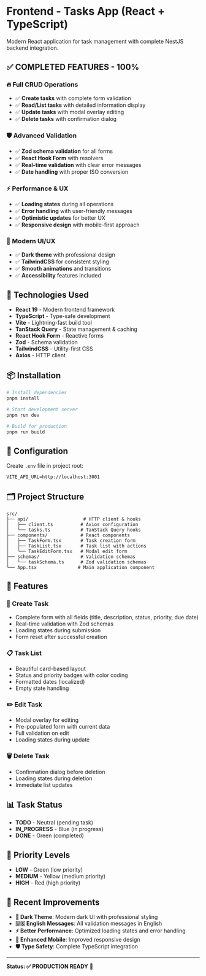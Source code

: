 # Frontend - Tasks App (React + TypeScript)

Modern React application for task management with complete NestJS backend integration.

## ✅ **COMPLETED FEATURES - 100%**

### **🔥 Full CRUD Operations**
- ✅ **Create tasks** with complete form validation
- ✅ **Read/List tasks** with detailed information display
- ✅ **Update tasks** with modal overlay editing
- ✅ **Delete tasks** with confirmation dialog

### **🛡️ Advanced Validation**
- ✅ **Zod schema validation** for all forms
- ✅ **React Hook Form** with resolvers
- ✅ **Real-time validation** with clear error messages
- ✅ **Date handling** with proper ISO conversion

### **⚡ Performance & UX**
- ✅ **Loading states** during all operations
- ✅ **Error handling** with user-friendly messages
- ✅ **Optimistic updates** for better UX
- ✅ **Responsive design** with mobile-first approach

### **🎨 Modern UI/UX**
- ✅ **Dark theme** with professional design
- ✅ **TailwindCSS** for consistent styling
- ✅ **Smooth animations** and transitions
- ✅ **Accessibility** features included

## 🚀 **Technologies Used**

- **React 19** - Modern frontend framework
- **TypeScript** - Type-safe development
- **Vite** - Lightning-fast build tool
- **TanStack Query** - State management & caching
- **React Hook Form** - Reactive forms
- **Zod** - Schema validation
- **TailwindCSS** - Utility-first CSS
- **Axios** - HTTP client

## 📦 **Installation**

```bash
# Install dependencies
pnpm install

# Start development server
pnpm run dev

# Build for production
pnpm run build
```

## 🔧 **Configuration**

Create `.env` file in project root:

```env
VITE_API_URL=http://localhost:3001
```

## 🗂️ **Project Structure**

```
src/
├── api/                    # HTTP client & hooks
│   ├── client.ts          # Axios configuration
│   └── tasks.ts           # TanStack Query hooks
├── components/            # React components
│   ├── TaskForm.tsx       # Task creation form
│   ├── TaskList.tsx       # Task list with actions
│   └── TaskEditForm.tsx   # Modal edit form
├── schemas/               # Validation schemas
│   └── taskSchema.ts      # Zod validation schemas
└── App.tsx               # Main application component
```

## 🎯 **Features**

### **📝 Create Task**
- Complete form with all fields (title, description, status, priority, due date)
- Real-time validation with Zod schemas
- Loading states during submission
- Form reset after successful creation

### **📋 Task List**
- Beautiful card-based layout
- Status and priority badges with color coding
- Formatted dates (localized)
- Empty state handling

### **✏️ Edit Task**
- Modal overlay for editing
- Pre-populated form with current data
- Full validation on edit
- Loading states during update

### **🗑️ Delete Task**
- Confirmation dialog before deletion
- Loading states during deletion
- Immediate list updates

## 📊 **Task Status**

- **TODO** - Neutral (pending task)
- **IN_PROGRESS** - Blue (in progress)
- **DONE** - Green (completed)

## 🎨 **Priority Levels**

- **LOW** - Green (low priority)
- **MEDIUM** - Yellow (medium priority)
- **HIGH** - Red (high priority)

## 🌟 **Recent Improvements**

- **🎨 Dark Theme**: Modern dark UI with professional styling
- **🇺🇸 English Messages**: All validation messages in English
- **⚡ Better Performance**: Optimized loading states and error handling
- **📱 Enhanced Mobile**: Improved responsive design
- **🛡️ Type Safety**: Complete TypeScript integration

---

**Status: ✅ PRODUCTION READY** 🚀